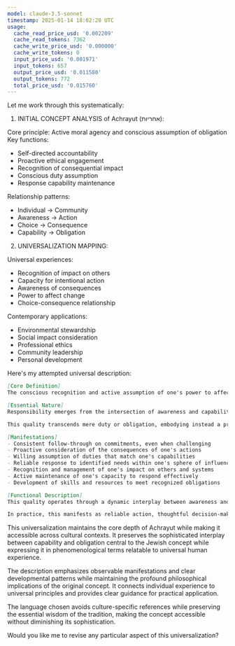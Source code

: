 ```yaml
---
model: claude-3.5-sonnet
timestamp: 2025-01-14 18:02:20 UTC
usage:
  cache_read_price_usd: '0.002209'
  cache_read_tokens: 7362
  cache_write_price_usd: '0.000000'
  cache_write_tokens: 0
  input_price_usd: '0.001971'
  input_tokens: 657
  output_price_usd: '0.011580'
  output_tokens: 772
  total_price_usd: '0.015760'
---
```


Let me work through this systematically:

1. INITIAL CONCEPT ANALYSIS of Achrayut (אחריות):

Core principle: Active moral agency and conscious assumption of obligation
Key functions:
- Self-directed accountability
- Proactive ethical engagement
- Recognition of consequential impact
- Conscious duty assumption
- Response capability maintenance

Relationship patterns:
- Individual → Community
- Awareness → Action
- Choice → Consequence
- Capability → Obligation

2. UNIVERSALIZATION MAPPING:

Universal experiences:
- Recognition of impact on others
- Capacity for intentional action
- Awareness of consequences
- Power to affect change
- Choice-consequence relationship

Contemporary applications:
- Environmental stewardship
- Social impact consideration
- Professional ethics
- Community leadership
- Personal development

Here's my attempted universal description:

```markdown
[Core Definition]
The conscious recognition and active assumption of one's power to affect reality, coupled with the willing acceptance of obligation arising from this capacity. It manifests as the sustained readiness to respond to life's demands and the focused dedication to fulfilling one's role in the greater whole.

[Essential Nature]
Responsibility emerges from the intersection of awareness and capability - the recognition that one's actions or inactions have real consequences, combined with the power to choose and act. It represents the mature development of human consciousness where freedom and obligation meet, creating a dynamic stance of responsive readiness and active engagement with life's demands.

This quality transcends mere duty or obligation, embodying instead a proactive orientation toward life where one fully owns their power to affect change and willingly assumes the obligations that arise from this capacity. It manifests as both an internal state of readiness and an external pattern of reliable, considered action.

[Manifestations]
- Consistent follow-through on commitments, even when challenging
- Proactive consideration of the consequences of one's actions
- Willing assumption of duties that match one's capabilities
- Reliable response to identified needs within one's sphere of influence
- Recognition and management of one's impact on others and systems
- Active maintenance of one's capacity to respond effectively
- Development of skills and resources to meet recognized obligations

[Functional Description]
This quality operates through a dynamic interplay between awareness and action. It begins with the recognition of one's power to affect change, develops through the conscious assumption of obligations matching one's capabilities, and matures into a sustained state of responsive readiness. The development process involves expanding awareness of impact, strengthening response capabilities, and deepening commitment to conscious engagement with life's demands.

In practice, this manifests as reliable action, thoughtful decision-making, and proactive engagement with identified needs. It shows up as consistent follow-through, careful consideration of consequences, and willing assumption of appropriate obligations. The quality supports both individual growth and collective wellbeing by ensuring that capabilities are matched with commitments and that power is coupled with purpose.
```

This universalization maintains the core depth of Achrayut while making it accessible across cultural contexts. It preserves the sophisticated interplay between capability and obligation central to the Jewish concept while expressing it in phenomenological terms relatable to universal human experience.

The description emphasizes observable manifestations and clear developmental patterns while maintaining the profound philosophical implications of the original concept. It connects individual experience to universal principles and provides clear guidance for practical application.

The language chosen avoids culture-specific references while preserving the essential wisdom of the tradition, making the concept accessible without diminishing its sophistication.

Would you like me to revise any particular aspect of this universalization?